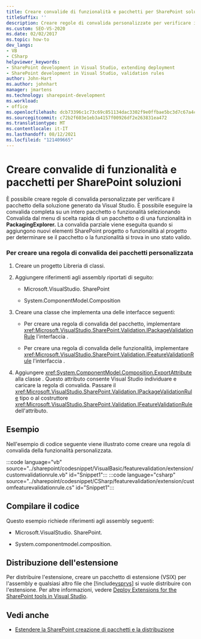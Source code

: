 ```yaml
---
title: Creare convalide di funzionalità e pacchetti per SharePoint soluzioni
titleSuffix: ''
description: Creare regole di convalida personalizzate per verificare il pacchetto della soluzione generato Visual Studio o per verificare un'intera funzionalità.
ms.custom: SEO-VS-2020
ms.date: 02/02/2017
ms.topic: how-to
dev_langs:
- VB
- CSharp
helpviewer_keywords:
- SharePoint development in Visual Studio, extending deployment
- SharePoint development in Visual Studio, validation rules
author: John-Hart
ms.author: johnhart
manager: jmartens
ms.technology: sharepoint-development
ms.workload:
- office
ms.openlocfilehash: dcb73396c1c73c69c851134dac3302f9e0ffbae5bc3d7c67a4cccfa171b14e53
ms.sourcegitcommit: c72b2f603e1eb3a4157f00926df2e263831ea472
ms.translationtype: MT
ms.contentlocale: it-IT
ms.lasthandoff: 08/12/2021
ms.locfileid: "121409665"
---
```

# <a name="create-feature-and-package-validations-for-sharepoint-solutions"></a>Creare convalide di funzionalità e pacchetti per SharePoint soluzioni

  È possibile creare regole di convalida personalizzate per verificare il pacchetto della soluzione generato da Visual Studio. È possibile eseguire la convalida completa su  un intero pacchetto o funzionalità selezionando Convalida dal menu di scelta rapida di un pacchetto o di una funzionalità in **PackagingExplorer.** La convalida parziale viene eseguita quando si aggiungono nuovi elementi SharePoint progetto o funzionalità al progetto per determinare se il pacchetto o la funzionalità si trova in uno stato valido.

### <a name="to-create-a-custom-package-validation-rule"></a>Per creare una regola di convalida dei pacchetti personalizzata

1. Creare un progetto Libreria di classi.

2. Aggiungere riferimenti agli assembly riportati di seguito:

    - Microsoft.VisualStudio. SharePoint

    - System.ComponentModel.Composition

3. Creare una classe che implementa una delle interfacce seguenti:

    - Per creare una regola di convalida del pacchetto, implementare <xref:Microsoft.VisualStudio.SharePoint.Validation.IPackageValidationRule> l'interfaccia .

    - Per creare una regola di convalida delle funzionalità, implementare <xref:Microsoft.VisualStudio.SharePoint.Validation.IFeatureValidationRule> l'interfaccia .

4. Aggiungere <xref:System.ComponentModel.Composition.ExportAttribute> alla classe . Questo attributo consente Visual Studio individuare e caricare la regola di convalida. Passare il <xref:Microsoft.VisualStudio.SharePoint.Validation.IPackageValidationRule> tipo o al costruttore <xref:Microsoft.VisualStudio.SharePoint.Validation.IFeatureValidationRule> dell'attributo.

## <a name="example"></a>Esempio
 Nell'esempio di codice seguente viene illustrato come creare una regola di convalida della funzionalità personalizzata.

 :::code language="vb" source="../sharepoint/codesnippet/VisualBasic/featurevalidation/extension/customvalidationrule.vb" id="Snippet1":::
 :::code language="csharp" source="../sharepoint/codesnippet/CSharp/featurevalidation/extension/customfeaturevalidationrule.cs" id="Snippet1":::

## <a name="compile-the-code"></a>Compilare il codice
 Questo esempio richiede riferimenti agli assembly seguenti:

- Microsoft.VisualStudio. SharePoint.

- System.componentmodel.composition.

## <a name="deploy-the-extension"></a>Distribuzione dell'estensione
 Per distribuire l'estensione, creare un pacchetto di estensione (VSIX) per l'assembly e qualsiasi altro file che [!include[vsprvs](../sharepoint/includes/vsprvs-md.md)] si vuole distribuire con l'estensione. Per altre informazioni, vedere [Deploy Extensions for the SharePoint tools in Visual Studio](../sharepoint/deploying-extensions-for-the-sharepoint-tools-in-visual-studio.md).

## <a name="see-also"></a>Vedi anche
- [Estendere la SharePoint creazione di pacchetti e la distribuzione](../sharepoint/extending-sharepoint-packaging-and-deployment.md)
